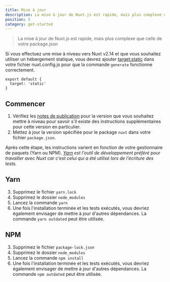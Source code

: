 ```yaml
---
title: Mise à jour
description: La mise à jour de Nuxt.js est rapide, mais plus complexe que celle de votre package.json
position: 5
category: get-started
---
```


> La mise à jour de Nuxt.js est rapide, mais plus complexe que celle de votre package.json

Si vous effectuez une mise à niveau vers Nuxt v2.14 et que vous souhaitez utiliser un hébergement statique, vous devrez ajouter [target:static](/guides/features/deployment-targets#static-hosting) dans votre fichier nuxt.config.js pour que la commande `generate` fonctionne correctement.

```js{}[nuxt.config.js]
export default {
  target: 'static'
}
```

## Commencer

1. Vérifiez les [notes de publication](/guide/release-notes) pour la version que vous souhaitez mettre à niveau pour savoir s'il existe des instructions supplémentaires pour cette version en particulier.
2. Mettez à jour la version spécifiée pour le package `nuxt` dans votre fichier `package.json`.

Après cette étape, les instructions varient en fonction de votre gestionnaire de paquets (Yarn ou NPM). _[Yarn](https://yarnpkg.com/en/docs/usage) est l'outil de développement préféré pour travailler avec Nuxt car c'est celui qui a été utilisé lors de l'écriture des tests._

## Yarn

3. Supprimez le fichier `yarn.lock`
4. Supprimez le dossier `node_modules`
5. Lancez la commande `yarn`
6. Une fois l'installation terminée et les tests exécutés, vous devriez également envisager de mettre à jour d'autres dépendances. La commande `yarn outdated` peut être utilisée.

## NPM

3. Supprimez le fichier `package-lock.json`
4. Supprimez le dossier `node_modules`
5. Lancez la commande `npm install`
6. Une fois l'installation terminée et les tests exécutés, vous devriez également envisager de mettre à jour d'autres dépendances. La commande `npm outdated` peut être utilisée.
